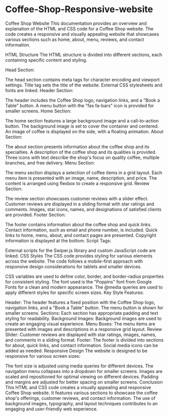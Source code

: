 # Coffee-Shop-Responsive-website

Coffee Shop Website
This documentation provides an overview and explanation of the HTML and CSS code for a Coffee Shop website. The code creates a responsive and visually appealing website that showcases various sections such as home, about, menu, reviews, and contact information.

HTML Structure
The HTML structure is divided into different sections, each containing specific content and styling.

Head Section:

The head section contains meta tags for character encoding and viewport settings.
Title tag sets the title of the website.
External CSS stylesheets and fonts are linked.
Header Section:

The header includes the Coffee Shop logo, navigation links, and a "Book a Table" button.
A menu button with the "fas fa-bars" icon is provided for smaller screens.
Home Section:

The home section features a large background image and a call-to-action button.
The background image is set to cover the container and centered.
An image of coffee is displayed on the side, with a floating animation.
About Section:

The about section presents information about the coffee shop and its specialties.
A description of the coffee shop and its qualities is provided.
Three icons with text describe the shop's focus on quality coffee, multiple branches, and free delivery.
Menu Section:

The menu section displays a selection of coffee items in a grid layout.
Each menu item is presented with an image, name, description, and price.
The content is arranged using flexbox to create a responsive grid.
Review Section:

The review section showcases customer reviews with a slider effect.
Customer reviews are displayed in a sliding format with star ratings and comments.
Images, star icons, names, and designations of satisfied clients are provided.
Footer Section:

The footer contains information about the coffee shop and quick links.
Contact information, such as email and phone number, is included.
Quick links to home, menu, about, and contact pages are presented.
Copyright information is displayed at the bottom.
Script Tags:

External scripts for the Swiper.js library and custom JavaScript code are linked.
CSS Styles
The CSS code provides styling for various elements across the website. The code follows a mobile-first approach with responsive design considerations for tablets and smaller devices.

CSS variables are used to define color, border, and border-radius properties for consistent styling.
The font used is the "Poppins" font from Google Fonts for a clean and modern appearance.
The @media queries are used to apply different styles for specific screen sizes.
Key Style Features:

Header: The header features a fixed position with the Coffee Shop logo, navigation links, and a "Book a Table" button. The menu button is shown for smaller screens.
Sections: Each section has appropriate padding and text styling for readability.
Background Images: Background images are used to create an engaging visual experience.
Menu Boxes: The menu items are presented with images and descriptions in a responsive grid layout.
Review Slider: Customer reviews are displayed with star ratings, images, names, and comments in a sliding format.
Footer: The footer is divided into sections for about, quick links, and contact information. Social media icons can be added as needed.
Responsive Design
The website is designed to be responsive for various screen sizes:

The font size is adjusted using media queries for different devices.
The navigation menu collapses into a dropdown for smaller screens.
Images are scaled and repositioned for optimal viewing on different devices.
Padding and margins are adjusted for better spacing on smaller screens.
Conclusion
This HTML and CSS code creates a visually appealing and responsive Coffee Shop website. It features various sections to showcase the coffee shop's offerings, customer reviews, and contact information. The use of background images, typography, and layout techniques contributes to an engaging and user-friendly web experience.
